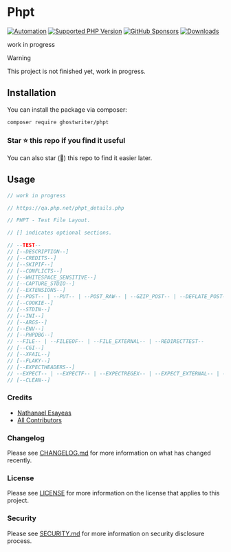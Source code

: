 # Phpt

[![Automation](https://github.com/ghostwriter/phpt/actions/workflows/automation.yml/badge.svg)](https://github.com/ghostwriter/phpt/actions/workflows/automation.yml)
[![Supported PHP Version](https://badgen.net/packagist/php/ghostwriter/phpt?color=8892bf)](https://www.php.net/supported-versions)
[![GitHub Sponsors](https://img.shields.io/github/sponsors/ghostwriter?label=Sponsor+@ghostwriter/phpt&logo=GitHub+Sponsors)](https://github.com/sponsors/ghostwriter)
[![Downloads](https://badgen.net/packagist/dt/ghostwriter/phpt?color=blue)](https://packagist.org/packages/ghostwriter/phpt)

work in progress

> [!WARNING]
>
> This project is not finished yet, work in progress.

## Installation

You can install the package via composer:

``` bash
composer require ghostwriter/phpt
```

### Star ⭐️ this repo if you find it useful

You can also star (🌟) this repo to find it easier later.

## Usage

```php
// work in progress

// https://qa.php.net/phpt_details.php

// PHPT - Test File Layout.

// [] indicates optional sections.

// --TEST--
// [--DESCRIPTION--]
// [--CREDITS--]
// [--SKIPIF--]
// [--CONFLICTS--]
// [--WHITESPACE_SENSITIVE--]
// [--CAPTURE_STDIO--]
// [--EXTENSIONS--]
// [--POST-- | --PUT-- | --POST_RAW-- | --GZIP_POST-- | --DEFLATE_POST-- | --GET--]
// [--COOKIE--]
// [--STDIN--]
// [--INI--]
// [--ARGS--]
// [--ENV--]
// [--PHPDBG--]
// --FILE-- | --FILEEOF-- | --FILE_EXTERNAL-- | --REDIRECTTEST--
// [--CGI--]
// [--XFAIL--]
// [--FLAKY--]
// [--EXPECTHEADERS--]
// --EXPECT-- | --EXPECTF-- | --EXPECTREGEX-- | --EXPECT_EXTERNAL-- | --EXPECTF_EXTERNAL-- | --EXPECTREGEX_EXTERNAL-- 
// [--CLEAN--]
```

### Credits

- [Nathanael Esayeas](https://github.com/ghostwriter)
- [All Contributors](https://github.com/ghostwriter/phpt/contributors)

### Changelog

Please see [CHANGELOG.md](./CHANGELOG.md) for more information on what has changed recently.

### License

Please see [LICENSE](./LICENSE) for more information on the license that applies to this project.

### Security

Please see [SECURITY.md](./SECURITY.md) for more information on security disclosure process.
